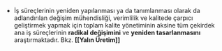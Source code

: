 - İş süreçlerinin yeniden yapılanması ya da tanımlanması olarak da adlandırılan değişim mühendisliği, verimlilik ve kalitede çarpıcı geliştirmek yapmak için toplam kalite yönetiminin aksine tüm çekirdek ana iş süreçlerinin **radikal değişimini** ve **yeniden tasarlanmasını** araştırmaktadır. Bkz. **[[Yalın Üretim]]**